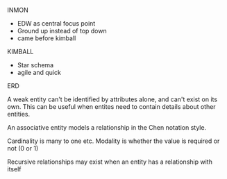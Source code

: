 INMON
- EDW as central focus point
- Ground up instead of top down
- came before kimball

KIMBALL
- Star schema
- agile and quick

ERD

A weak entity can't be identified by attributes alone, and can't exist on its own. This can be useful when entites need to contain details about other entities. 

An associative entity models a relationship in the Chen notation style.

Cardinality is many to one etc. Modality is whether the value is required or not (0 or 1)

Recursive relationships may exist when an entity has a relationship with itself
